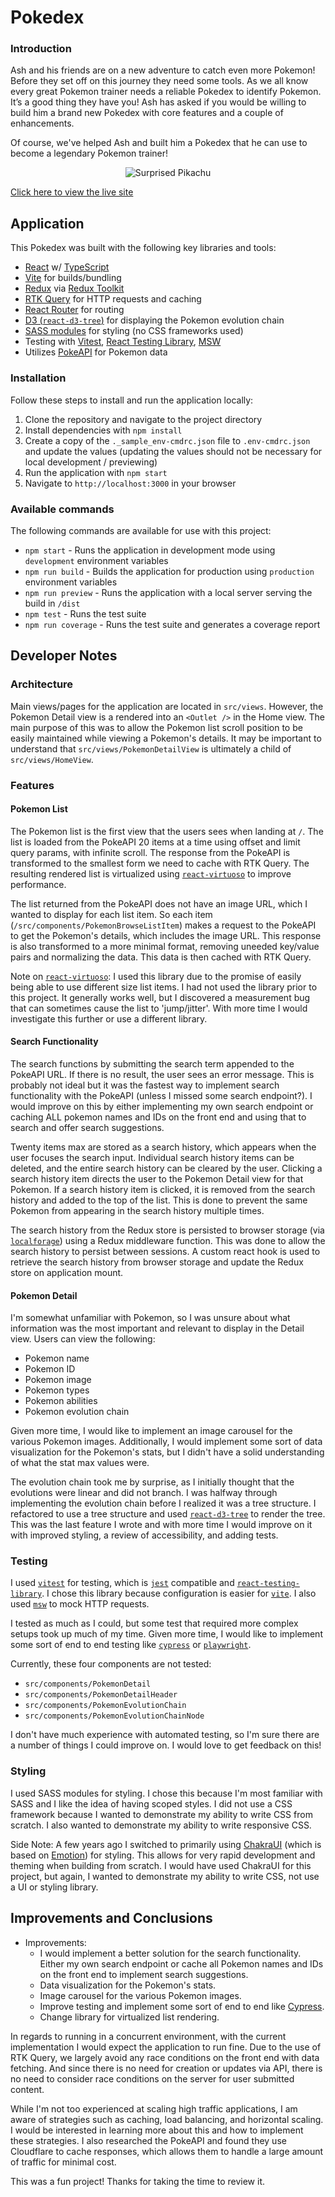 # Pokedex
### Introduction

Ash and his friends are on a new adventure to catch even more Pokemon! Before they set off on this journey they need some tools. As we all know every great Pokemon trainer needs a reliable Pokedex to identify Pokemon. It’s a good thing they have you! Ash has asked if you would be willing to build him a brand new Pokedex with core features and a couple of enhancements.

Of course, we've helped Ash and built him a Pokedex that he can use to become a legendary Pokemon trainer!

<p align="center">
  <img src="https://media.karlsven.dev/img/random/pikachu.png" alt="Surprised Pikachu" />
</p>

[Click here to view the live site](https://projects.karlsven.dev/pokedex)

## Application
This Pokedex was built with the following key libraries and tools:

 - [React](https://react.dev/reference/react) w/ [TypeScript](https://www.typescriptlang.org/docs/)
 - [Vite](https://vitejs.dev/) for builds/bundling
 - [Redux](https://redux.js.org/api/api-reference) via [Redux Toolkit](https://redux-toolkit.js.org/introduction/getting-started)
 - [RTK Query](https://redux-toolkit.js.org/rtk-query/overview) for HTTP requests and caching
 - [React Router](https://reactrouter.com/web/guides/quick-start) for routing
 - [D3 (`react-d3-tree`)](https://bkrem.github.io/react-d3-tree/docs/) for displaying the Pokemon evolution chain
 - [SASS modules](https://sass-lang.com/documentation/modules/) for styling (no CSS frameworks used)
 - Testing with [Vitest](https://vitest.dev/), [React Testing Library](https://testing-library.com/docs/react-testing-library/intro/), [MSW](https://mswjs.io/docs)
 - Utilizes [PokeAPI](https://pokeapi.co/docs/v2) for Pokemon data

### Installation
Follow these steps to install and run the application locally:

 1. Clone the repository and navigate to the project directory
 2. Install dependencies with `npm install`
 3. Create a copy of the `._sample_env-cmdrc.json` file to `.env-cmdrc.json` and update the values (updating the values should not be necessary for local development / previewing)
 3. Run the application with `npm start`
 4. Navigate to `http://localhost:3000` in your browser

### Available commands
The following commands are available for use with this project:
- `npm start` - Runs the application in development mode using `development` environment variables
- `npm run build` - Builds the application for production using `production` environment variables
- `npm run preview` - Runs the application with a local server serving the build in `/dist`
- `npm test` - Runs the test suite
- `npm run coverage` - Runs the test suite and generates a coverage report

## Developer Notes

### Architecture
Main views/pages for the application are located in `src/views`. However, the Pokemon Detail view is a rendered into an `<Outlet />` in the Home view. The main purpose of this was to allow the Pokemon list scroll position to be easily maintained while viewing a Pokemon's details. It may be important to understand that `src/views/PokemonDetailView` is ultimately a child of `src/views/HomeView`.

### Features

#### Pokemon List
The Pokemon list is the first view that the users sees when landing at `/`. The list is loaded from the PokeAPI 20 items at a time using offset and limit query params, with infinite scroll. The response from the PokeAPI is transformed to the smallest form we need to cache with RTK Query. The resulting rendered list is virtualized using [`react-virtuoso`](https://www.npmjs.com/package/react-virtuoso) to improve performance.

The list returned from the PokeAPI does not have an image URL, which I wanted to display for each list item. So each item (`/src/components/PokemonBrowseListItem`) makes a request to the PokeAPI to get the Pokemon's details, which includes the image URL. This response is also transformed to a more minimal format, removing uneeded key/value pairs and normalizing the data. This data is then cached with RTK Query.

Note on [`react-virtuoso`](https://www.npmjs.com/package/react-virtuoso): I used this library due to the promise of easily being able to use different size list items. I had not used the library prior to this project. It generally works well, but I discovered a measurement bug that can sometimes cause the list to 'jump/jitter'. With more time I would investigate this further or use a different library.

#### Search Functionality
The search functions by submitting the search term appended to the PokeAPI URL. If there is no result, the user sees an error message. This is probably not ideal but it was the fastest way to implement search functionality with the PokeAPI (unless I missed some search endpoint?). I would improve on this by either implementing my own search endpoint or caching ALL pokemon names and IDs on the front end and using that to search and offer search suggestions.

Twenty items max are stored as a search history, which appears when the user focuses the search input. Individual search history items can be deleted, and the entire search history can be cleared by the user. Clicking a search history item directs the user to the Pokemon Detail view for that Pokemon. If a search history item is clicked, it is removed from the search history and added to the top of the list. This is done to prevent the same Pokemon from appearing in the search history multiple times.

The search history from the Redux store is persisted to browser storage (via [`localforage`](https://www.npmjs.com/package/localforage)) using a Redux middleware function. This was done to allow the search history to persist between sessions. A custom react hook is used to retrieve the search history from browser storage and update the Redux store on application mount.

#### Pokemon Detail
I'm somewhat unfamiliar with Pokemon, so I was unsure about what information was the most important and relevant to display in the Detail view. Users can view the following:
  - Pokemon name
  - Pokemon ID
  - Pokemon image
  - Pokemon types
  - Pokemon abilities
  - Pokemon evolution chain

Given more time, I would like to implement an image carousel for the various Pokemon images. Additionally, I would implement some sort of data visualization for the Pokemon's stats, but I didn't have a solid understanding of what the stat max values were.

The evolution chain took me by surprise, as I initially thought that the evolutions were linear and did not branch. I was halfway through implementing the evolution chain before I realized it was a tree structure. I refactored to use a tree structure and used [`react-d3-tree`](https://bkrem.github.io/react-d3-tree/docs/) to render the tree. This was the last feature I wrote and with more time I would improve on it with improved styling, a review of accessibility, and adding tests.

### Testing
I used [`vitest`](https://vitest.dev/) for testing, which is [`jest`](https://jestjs.io/) compatible and [`react-testing-library`](https://testing-library.com/docs/react-testing-library/intro/). I chose this library because configuration is easier for [`vite`](https://vitejs.dev/). I also used [`msw`](https://mswjs.io/docs) to mock HTTP requests.

I tested as much as I could, but some test that required more complex setups took up much of my time. Given more time, I would like to implement some sort of end to end testing like [`cypress`](https://www.cypress.io/) or [`playwright`](https://playwright.dev/).

Currently, these four components are not tested:
  - `src/components/PokemonDetail`
  - `src/components/PokemonDetailHeader`
  - `src/components/PokemonEvolutionChain`
  - `src/components/PokemonEvolutionChainNode`

I don't have much experience with automated testing, so I'm sure there are a number of things I could improve on. I would love to get feedback on this!

### Styling
I used SASS modules for styling. I chose this because I'm most familiar with SASS and I like the idea of having scoped styles. I did not use a CSS framework because I wanted to demonstrate my ability to write CSS from scratch. I also wanted to demonstrate my ability to write responsive CSS.

Side Note: A few years ago I switched to primarily using [ChakraUI](https://chakra-ui.com/getting-started) (which is based on [Emotion](https://emotion.sh/docs/introduction)) for styling. This allows for very rapid development and theming when building from scratch. I would have used ChakraUI for this project, but again, I wanted to demonstrate my ability to write CSS, not use a UI or styling library.

## Improvements and Conclusions
- Improvements:
  - I would implement a better solution for the search functionality. Either my own search endpoint or cache all Pokemon names and IDs on the front end to implement search suggestions.
  - Data visualization for the Pokemon's stats.
  - Image carousel for the various Pokemon images.
  - Improve testing and implement some sort of end to end like [Cypress](https://www.cypress.io/).
  - Change library for virtualized list rendering.

In regards to running in a concurrent environment, with the current implementation I would expect the application to run fine. Due to the use of RTK Query, we largely avoid any race conditions on the front end with data fetching. And since there is no need for creation or updates via API, there is no need to consider race conditions on the server for user submitted content.

While I'm not too experienced at scaling high traffic applications, I am aware of strategies such as caching, load balancing, and horizontal scaling. I would be interested in learning more about this and how to implement these strategies. I also researched the PokeAPI and found they use Cloudflare to cache responses, which allows them to handle a large amount of traffic for minimal cost.

This was a fun project! Thanks for taking the time to review it.